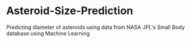 # Asteroid-Size-Prediction
Predicting diameter of asteroids using data from NASA JPL's Small Body database using Machine Learning
